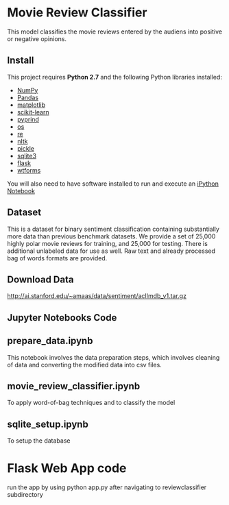 # Movie Review Classifier
This model classifies the movie reviews entered by the audiens into positive or negative opinions.
## Install

This project requires **Python 2.7** and the following Python libraries installed:

- [NumPy](http://www.numpy.org/)
- [Pandas](http://pandas.pydata.org)
- [matplotlib](http://matplotlib.org/)
- [scikit-learn](http://scikit-learn.org/stable/)
- [pyprind]()
- [os]()
- [re]()
- [nltk]()
- [pickle]()
- [sqlite3]()
- [flask]()
- [wtforms]()

You will also need to have software installed to run and execute an [iPython Notebook](http://ipython.org/notebook.html)
## Dataset
This is a dataset for binary sentiment classification containing substantially more data than previous benchmark datasets. We provide a set of 25,000 highly polar movie reviews for training, and 25,000 for testing. There is additional unlabeled data for use as well. Raw text and already processed bag of words formats are provided.

## Download Data
http://ai.stanford.edu/~amaas/data/sentiment/aclImdb_v1.tar.gz

## Jupyter Notebooks Code

## prepare_data.ipynb
This notebook involves the data preparation steps, which involves cleaning of data and converting the modified data into csv files.

## movie_review_classifier.ipynb
To apply word-of-bag techniques and to classify the model

## sqlite_setup.ipynb
To setup the database

# Flask Web App code
run the app by using python app.py after navigating to reviewclassifier subdirectory 
